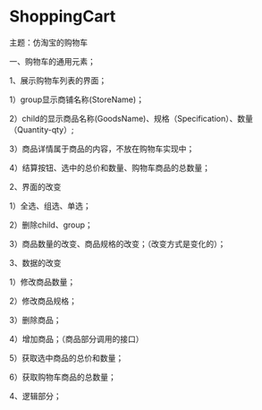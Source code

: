 # ShoppingCart
主题：仿淘宝的购物车

一、购物车的通用元素；

1、展示购物车列表的界面；

1）group显示商铺名称(StoreName)；

2）child的显示商品名称(GoodsName)、规格（Specification）、数量（Quantity-qty）;

3）商品详情属于商品的内容，不放在购物车实现中；

4）结算按钮、选中的总价和数量、购物车商品的总数量；

2、界面的改变

1）全选、组选、单选；

2）删除child、group；

3）商品数量的改变、商品规格的改变；（改变方式是变化的）；

3、数据的改变

1）修改商品数量；

2）修改商品规格；

3）删除商品；

4）增加商品；（商品部分调用的接口）

5）获取选中商品的总价和数量；

6）获取购物车商品的总数量；

4、逻辑部分；




